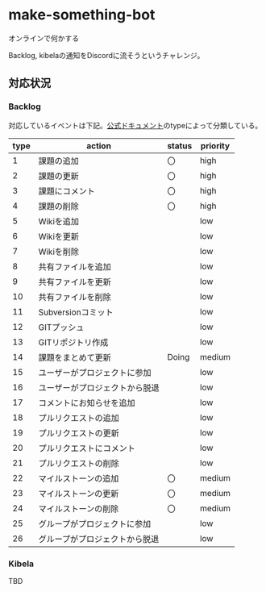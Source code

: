# make-something-bot
オンラインで何かする

Backlog, kibelaの通知をDiscordに流そうというチャレンジ。

## 対応状況
### Backlog

対応しているイベントは下記。[公式ドキュメント](https://developer.nulab.com/ja/docs/backlog/api/2/get-recent-updates/#%E3%83%AC%E3%82%B9%E3%83%9D%E3%83%B3%E3%82%B9%E8%AA%AC%E6%98%8E)のtypeによって分類している。

| type | action                         | status | priority |
| ---- | ------------------------------ | ------ | -------- |
| 1    | 課題の追加                     | 〇     | high     |
| 2    | 課題の更新                     | 〇     | high     |
| 3    | 課題にコメント                 | 〇     | high     |
| 4    | 課題の削除                     | 〇     | high     |
| 5    | Wikiを追加                     |        | low      |
| 6    | Wikiを更新                     |        | low      |
| 7    | Wikiを削除                     |        | low      |
| 8    | 共有ファイルを追加             |        | low      |
| 9    | 共有ファイルを更新             |        | low      |
| 10   | 共有ファイルを削除             |        | low      |
| 11   | Subversionコミット             |        | low      |
| 12   | GITプッシュ                    |        | low      |
| 13   | GITリポジトリ作成              |        | low      |
| 14   | 課題をまとめて更新             | Doing  | medium   |
| 15   | ユーザーがプロジェクトに参加   |        | low      |
| 16   | ユーザーがプロジェクトから脱退 |        | low      |
| 17   | コメントにお知らせを追加       |        | low      |
| 18   | プルリクエストの追加           |        | low      |
| 19   | プルリクエストの更新           |        | low      |
| 20   | プルリクエストにコメント       |        | low      |
| 21   | プルリクエストの削除           |        | low      |
| 22   | マイルストーンの追加           | 〇     | medium   |
| 23   | マイルストーンの更新           | 〇     | medium   |
| 24   | マイルストーンの削除           | 〇     | medium   |
| 25   | グループがプロジェクトに参加   |        | low      |
| 26   | グループがプロジェクトから脱退 |        | low      |

### Kibela

TBD